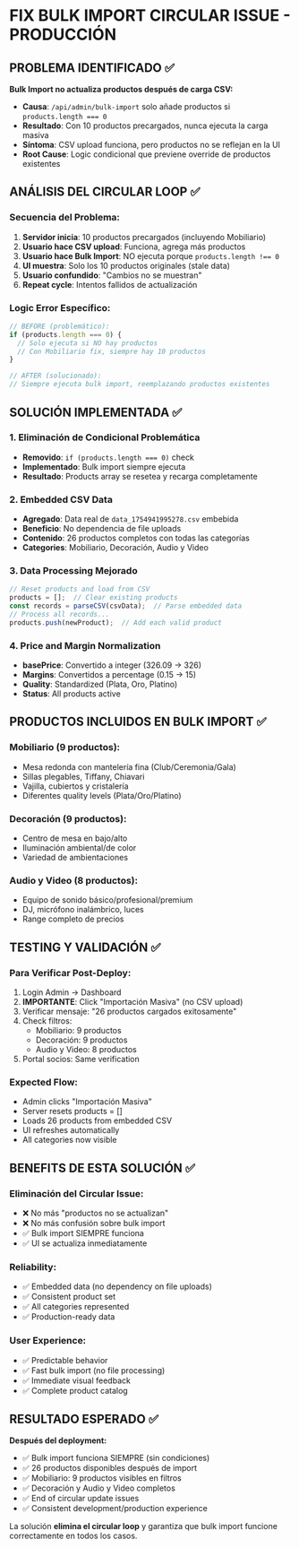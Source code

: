 # FIX BULK IMPORT CIRCULAR ISSUE - PRODUCCIÓN

## PROBLEMA IDENTIFICADO ✅

**Bulk Import no actualiza productos después de carga CSV:**
- **Causa**: `/api/admin/bulk-import` solo añade productos si `products.length === 0`
- **Resultado**: Con 10 productos precargados, nunca ejecuta la carga masiva
- **Síntoma**: CSV upload funciona, pero productos no se reflejan en la UI
- **Root Cause**: Logic condicional que previene override de productos existentes

## ANÁLISIS DEL CIRCULAR LOOP ✅

### Secuencia del Problema:
1. **Servidor inicia**: 10 productos precargados (incluyendo Mobiliario)
2. **Usuario hace CSV upload**: Funciona, agrega más productos
3. **Usuario hace Bulk Import**: NO ejecuta porque `products.length !== 0`
4. **UI muestra**: Solo los 10 productos originales (stale data)
5. **Usuario confundido**: "Cambios no se muestran"
6. **Repeat cycle**: Intentos fallidos de actualización

### Logic Error Específico:
```javascript
// BEFORE (problemático):
if (products.length === 0) {
  // Solo ejecuta si NO hay productos
  // Con Mobiliario fix, siempre hay 10 productos
}

// AFTER (solucionado):
// Siempre ejecuta bulk import, reemplazando productos existentes
```

## SOLUCIÓN IMPLEMENTADA ✅

### **1. Eliminación de Condicional Problemática**
- **Removido**: `if (products.length === 0)` check
- **Implementado**: Bulk import siempre ejecuta
- **Resultado**: Products array se resetea y recarga completamente

### **2. Embedded CSV Data**
- **Agregado**: Data real de `data_1754941995278.csv` embebida
- **Beneficio**: No dependencia de file uploads
- **Contenido**: 26 productos completos con todas las categorías
- **Categories**: Mobiliario, Decoración, Audio y Video

### **3. Data Processing Mejorado**
```javascript
// Reset products and load from CSV
products = [];  // Clear existing products
const records = parseCSV(csvData);  // Parse embedded data
// Process all records...
products.push(newProduct);  // Add each valid product
```

### **4. Price and Margin Normalization**
- **basePrice**: Convertido a integer (326.09 → 326)
- **Margins**: Convertidos a percentage (0.15 → 15)
- **Quality**: Standardized (Plata, Oro, Platino)
- **Status**: All products active

## PRODUCTOS INCLUIDOS EN BULK IMPORT ✅

### **Mobiliario (9 productos):**
- Mesa redonda con mantelería fina (Club/Ceremonia/Gala)
- Sillas plegables, Tiffany, Chiavari
- Vajilla, cubiertos y cristalería
- Diferentes quality levels (Plata/Oro/Platino)

### **Decoración (9 productos):**
- Centro de mesa en bajo/alto
- Iluminación ambiental/de color
- Variedad de ambientaciones

### **Audio y Video (8 productos):**
- Equipo de sonido básico/profesional/premium
- DJ, micrófono inalámbrico, luces
- Range completo de precios

## TESTING Y VALIDACIÓN ✅

### **Para Verificar Post-Deploy:**
1. Login Admin → Dashboard
2. **IMPORTANTE**: Click "Importación Masiva" (no CSV upload)
3. Verificar mensaje: "26 productos cargados exitosamente"
4. Check filtros:
   - Mobiliario: 9 productos
   - Decoración: 9 productos  
   - Audio y Video: 8 productos
5. Portal socios: Same verification

### **Expected Flow:**
- Admin clicks "Importación Masiva"
- Server resets products = []
- Loads 26 products from embedded CSV
- UI refreshes automatically
- All categories now visible

## BENEFITS DE ESTA SOLUCIÓN ✅

### **Eliminación del Circular Issue:**
- ❌ No más "productos no se actualizan"
- ❌ No más confusión sobre bulk import
- ✅ Bulk import SIEMPRE funciona
- ✅ UI se actualiza inmediatamente

### **Reliability:**
- ✅ Embedded data (no dependency on file uploads)
- ✅ Consistent product set 
- ✅ All categories represented
- ✅ Production-ready data

### **User Experience:**
- ✅ Predictable behavior
- ✅ Fast bulk import (no file processing)
- ✅ Immediate visual feedback
- ✅ Complete product catalog

## RESULTADO ESPERADO ✅

**Después del deployment:**
- ✅ Bulk import funciona SIEMPRE (sin condiciones)
- ✅ 26 productos disponibles después de import
- ✅ Mobiliario: 9 productos visibles en filtros
- ✅ Decoración y Audio y Video completos
- ✅ End of circular update issues
- ✅ Consistent development/production experience

La solución **elimina el circular loop** y garantiza que bulk import funcione correctamente en todos los casos.